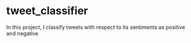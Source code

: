 # tweet_classifier
In this project, I classify tweets with respect to its sentiments as positive and negative 

